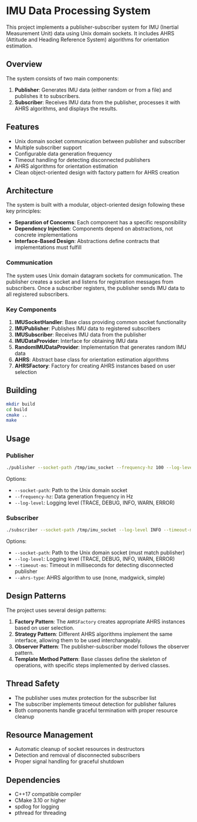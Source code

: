 # IMU Data Processing System

This project implements a publisher-subscriber system for IMU (Inertial Measurement Unit) data using Unix domain sockets. It includes AHRS (Attitude and Heading Reference System) algorithms for orientation estimation.

## Overview

The system consists of two main components:

1. **Publisher**: Generates IMU data (either random or from a file) and publishes it to subscribers.
2. **Subscriber**: Receives IMU data from the publisher, processes it with AHRS algorithms, and displays the results.

## Features

- Unix domain socket communication between publisher and subscriber
- Multiple subscriber support
- Configurable data generation frequency
- Timeout handling for detecting disconnected publishers
- AHRS algorithms for orientation estimation
- Clean object-oriented design with factory pattern for AHRS creation

## Architecture

The system is built with a modular, object-oriented design following these key principles:

- **Separation of Concerns**: Each component has a specific responsibility
- **Dependency Injection**: Components depend on abstractions, not concrete implementations
- **Interface-Based Design**: Abstractions define contracts that implementations must fulfill

### Communication

The system uses Unix domain datagram sockets for communication. The publisher creates a socket and listens for registration messages from subscribers. Once a subscriber registers, the publisher sends IMU data to all registered subscribers.

### Key Components

1. **IMUSocketHandler**: Base class providing common socket functionality
2. **IMUPublisher**: Publishes IMU data to registered subscribers
3. **IMUSubscriber**: Receives IMU data from the publisher
4. **IMUDataProvider**: Interface for obtaining IMU data
5. **RandomIMUDataProvider**: Implementation that generates random IMU data
6. **AHRS**: Abstract base class for orientation estimation algorithms
7. **AHRSFactory**: Factory for creating AHRS instances based on user selection

## Building

```bash
mkdir build
cd build
cmake ..
make
```

## Usage

### Publisher

```bash
./publisher --socket-path /tmp/imu_socket --frequency-hz 100 --log-level INFO
```

Options:
- `--socket-path`: Path to the Unix domain socket
- `--frequency-hz`: Data generation frequency in Hz
- `--log-level`: Logging level (TRACE, DEBUG, INFO, WARN, ERROR)

### Subscriber

```bash
./subscriber --socket-path /tmp/imu_socket --log-level INFO --timeout-ms 5000 --ahrs-type madgwick
```

Options:
- `--socket-path`: Path to the Unix domain socket (must match publisher)
- `--log-level`: Logging level (TRACE, DEBUG, INFO, WARN, ERROR)
- `--timeout-ms`: Timeout in milliseconds for detecting disconnected publisher
- `--ahrs-type`: AHRS algorithm to use (none, madgwick, simple)

## Design Patterns

The project uses several design patterns:

1. **Factory Pattern**: The `AHRSFactory` creates appropriate AHRS instances based on user selection.
2. **Strategy Pattern**: Different AHRS algorithms implement the same interface, allowing them to be used interchangeably.
3. **Observer Pattern**: The publisher-subscriber model follows the observer pattern.
4. **Template Method Pattern**: Base classes define the skeleton of operations, with specific steps implemented by derived classes.

## Thread Safety

- The publisher uses mutex protection for the subscriber list
- The subscriber implements timeout detection for publisher failures
- Both components handle graceful termination with proper resource cleanup

## Resource Management

- Automatic cleanup of socket resources in destructors
- Detection and removal of disconnected subscribers
- Proper signal handling for graceful shutdown

## Dependencies

- C++17 compatible compiler
- CMake 3.10 or higher
- spdlog for logging
- pthread for threading
